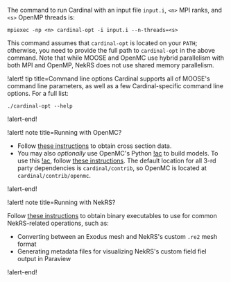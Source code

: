 The command to run Cardinal with an input file `input.i`, `<n>` MPI ranks, and `<s>` OpenMP threads is:

```
mpiexec -np <n> cardinal-opt -i input.i --n-threads=<s>
```

This command assumes that `cardinal-opt` is located on your `PATH`; otherwise,
you need to provide the full path to `cardinal-opt` in the above command.
Note that while MOOSE and OpenMC use hybrid parallelism with both MPI and OpenMP,
NekRS does not use shared memory parallelism.

!alert! tip title=Command line options
Cardinal supports all of MOOSE's command line parameters, as well as a few Cardinal-specific
command line options. For a full list:

```
./cardinal-opt --help
```
!alert-end!

!alert! note title=Running with OpenMC?

- Follow [these instructions](cross_sections.md) to obtain cross section data.
- You may also *optionally* use OpenMC's Python [!ac](API) to build models. To use
  this [!ac](API), follow
  [these instructions](https://docs.openmc.org/en/stable/usersguide/install.html#installing-python-api).
  The default location for all 3-rd party dependencies is `cardinal/contrib`, so OpenMC
  is located at `cardinal/contrib/openmc`.

!alert-end!

!alert! note title=Running with NekRS?

Follow [these instructions](nek_tools.md) to obtain binary executables to use for common NekRS-related operations, such as:

- Converting between an Exodus mesh and NekRS's custom `.re2` mesh format
- Generating metadata files for visualizing NekRS's custom field fiel output in Paraview

!alert-end!

